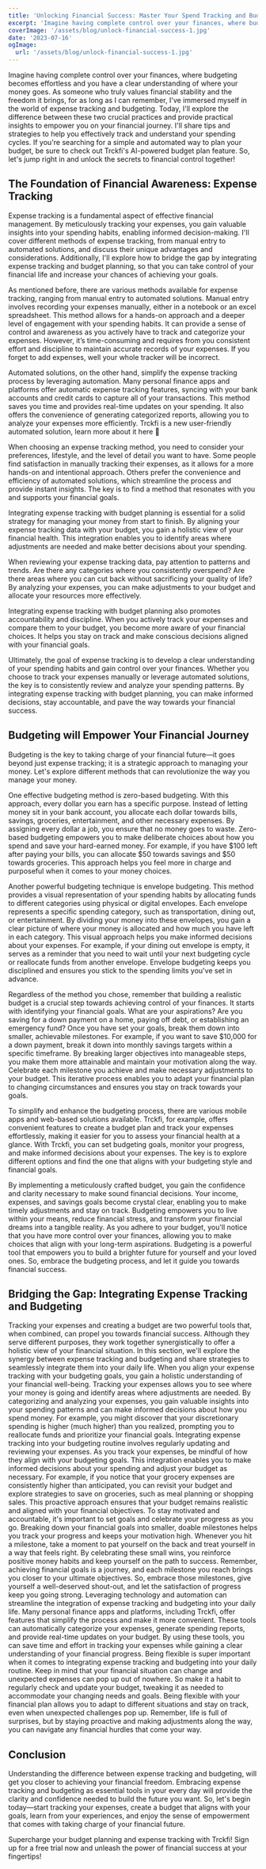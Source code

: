 ```yaml
---
title: 'Unlocking Financial Success: Master Your Spend Tracking and Budgeting'
excerpt: 'Imagine having complete control over your finances, where budgeting becomes effortless and you have a clear understanding of where your money goes. As someone who values financial stability and the freedom it brings, I have delved into the world of expense tracking and budgeting.'
coverImage: '/assets/blog/unlock-financial-success-1.jpg'
date: '2023-07-16'
ogImage:
  url: '/assets/blog/unlock-financial-success-1.jpg'
---
```


Imagine having complete control over your finances, where budgeting becomes effortless and you have a clear understanding of where your money goes. As someone who truly values financial stability and the freedom it brings, for as long as I can remember, I've immersed myself in the world of expense tracking and budgeting. Today, I'll explore the difference between these two crucial practices and provide practical insights to empower you on your financial journey. I'll share tips and strategies to help you effectively track and understand your spending cycles. If you're searching for a simple and automated way to plan your budget, be sure to check out Trckfi's AI-powered budget plan feature. So, let's jump right in and unlock the secrets to financial control together!

## The Foundation of Financial Awareness: Expense Tracking

Expense tracking is a fundamental aspect of effective financial management. By meticulously tracking your expenses, you gain valuable insights into your spending habits, enabling informed decision-making. I'll cover different methods of expense tracking, from manual entry to automated solutions, and discuss their unique advantages and considerations. Additionally, I'll explore how to bridge the gap by integrating expense tracking and budget planning, so that you can take control of your financial life and increase your chances of achieving your goals.

As mentioned before, there are various methods available for expense tracking, ranging from manual entry to automated solutions. Manual entry involves recording your expenses manually, either in a notebook or an excel spreadsheet. This method allows for a hands-on approach and a deeper level of engagement with your spending habits. It can provide a sense of control and awareness as you actively have to track and categorize your expenses. However, it’s time-consuming and requires from you consistent effort and discipline to maintain accurate records of your expenses. If you forget to add expenses, well your whole tracker will be incorrect.

Automated solutions, on the other hand, simplify the expense tracking process by leveraging automation. Many personal finance apps and platforms offer automatic expense tracking features, syncing with your bank accounts and credit cards to capture all of your transactions. This method saves you time and provides real-time updates on your spending. It also offers the convenience of generating categorized reports, allowing you to analyze your expenses more efficiently. Trckfi is a new user-friendly automated solution, learn more about it here 🙂

When choosing an expense tracking method, you need to consider your preferences, lifestyle, and the level of detail you want to have. Some people find satisfaction in manually tracking their expenses, as it allows for a more hands-on and intentional approach. Others prefer the convenience and efficiency of automated solutions, which streamline the process and provide instant insights. The key is to find a method that resonates with you and supports your financial goals.

Integrating expense tracking with budget planning is essential for a solid strategy for managing your money from start to finish. By aligning your expense tracking data with your budget, you gain a holistic view of your financial health. This integration enables you to identify areas where adjustments are needed and make better decisions about your spending.

When reviewing your expense tracking data, pay attention to patterns and trends. Are there any categories where you consistently overspend? Are there areas where you can cut back without sacrificing your quality of life? By analyzing your expenses, you can make adjustments to your budget and allocate your resources more effectively.

Integrating expense tracking with budget planning also promotes accountability and discipline. When you actively track your expenses and compare them to your budget, you become more aware of your financial choices. It helps you stay on track and make conscious decisions aligned with your financial goals.

Ultimately, the goal of expense tracking is to develop a clear understanding of your spending habits and gain control over your finances. Whether you choose to track your expenses manually or leverage automated solutions, the key is to consistently review and analyze your spending patterns. By integrating expense tracking with budget planning, you can make informed decisions, stay accountable, and pave the way towards your financial success.

## Budgeting will Empower Your Financial Journey

Budgeting is the key to taking charge of your financial future—it goes beyond just expense tracking; it is a strategic approach to managing your money. Let's explore different methods that can revolutionize the way you manage your money.

One effective budgeting method is zero-based budgeting. With this approach, every dollar you earn has a specific purpose. Instead of letting money sit in your bank account, you allocate each dollar towards bills, savings, groceries, entertainment, and other necessary expenses. By assigning every dollar a job, you ensure that no money goes to waste. Zero-based budgeting empowers you to make deliberate choices about how you spend and save your hard-earned money. For example, if you have $100 left after paying your bills, you can allocate $50 towards savings and $50 towards groceries. This approach helps you feel more in charge and purposeful when it comes to your money choices. 

Another powerful budgeting technique is envelope budgeting. This method provides a visual representation of your spending habits by allocating funds to different categories using physical or digital envelopes. Each envelope represents a specific spending category, such as transportation, dining out, or entertainment. By dividing your money into these envelopes, you gain a clear picture of where your money is allocated and how much you have left in each category. This visual approach helps you make informed decisions about your expenses. For example, if your dining out envelope is empty, it serves as a reminder that you need to wait until your next budgeting cycle or reallocate funds from another envelope. Envelope budgeting keeps you disciplined and ensures you stick to the spending limits you've set in advance.

Regardless of the method you chose, remember that building a realistic budget is a crucial step towards achieving control of your finances. It starts with identifying your financial goals. What are your aspirations? Are you saving for a down payment on a home, paying off debt, or establishing an emergency fund? Once you have set your goals, break them down into smaller, achievable milestones. For example, if you want to save $10,000 for a down payment, break it down into monthly savings targets within a specific timeframe. By breaking larger objectives into manageable steps, you make them more attainable and maintain your motivation along the way. Celebrate each milestone you achieve and make necessary adjustments to your budget. This iterative process enables you to adapt your financial plan to changing circumstances and ensures you stay on track towards your goals.

To simplify and enhance the budgeting process, there are various mobile apps and web-based solutions available. Trckfi, for example, offers convenient features to create a budget plan and track your expenses effortlessly, making it easier for you to assess your financial health at a glance. With Trckfi, you can set budgeting goals, monitor your progress, and make informed decisions about your expenses. The key is to explore different options and find the one that aligns with your budgeting style and financial goals.

By implementing a meticulously crafted budget, you gain the confidence and clarity necessary to make sound financial decisions. Your income, expenses, and savings goals become crystal clear, enabling you to make timely adjustments and stay on track. Budgeting empowers you to live within your means, reduce financial stress, and transform your financial dreams into a tangible reality. As you adhere to your budget, you'll notice that you have more control over your finances, allowing you to make choices that align with your long-term aspirations. Budgeting is a powerful tool that empowers you to build a brighter future for yourself and your loved ones. So, embrace the budgeting process, and let it guide you towards financial success.

## Bridging the Gap: Integrating Expense Tracking and Budgeting
Tracking your expenses and creating a budget are two powerful tools that, when combined, can propel you towards financial success. Although they serve different purposes, they work together synergistically to offer a holistic view of your financial situation. In this section, we'll explore the synergy between expense tracking and budgeting and share strategies to seamlessly integrate them into your daily life.
When you align your expense tracking with your budgeting goals, you gain a holistic understanding of your financial well-being. Tracking your expenses allows you to see where your money is going and identify areas where adjustments are needed. By categorizing and analyzing your expenses, you gain valuable insights into your spending patterns and can make informed decisions about how you spend money. For example, you might discover that your discretionary spending is higher (much higher) than you realized, prompting you to reallocate funds and prioritize your financial goals.
Integrating expense tracking into your budgeting routine involves regularly updating and reviewing your expenses. As you track your expenses, be mindful of how they align with your budgeting goals. This integration enables you to make informed decisions about your spending and adjust your budget as necessary. For example, if you notice that your grocery expenses are consistently higher than anticipated, you can revisit your budget and explore strategies to save on groceries, such as meal planning or shopping sales. This proactive approach ensures that your budget remains realistic and aligned with your financial objectives.
To stay motivated and accountable, it's important to set goals and celebrate your progress as you go. Breaking down your financial goals into smaller, doable milestones helps you track your progress and keeps your motivation high. Whenever you hit a milestone, take a moment to pat yourself on the back and treat yourself in a way that feels right. By celebrating these small wins, you reinforce positive money habits and keep yourself on the path to success. Remember, achieving financial goals is a journey, and each milestone you reach brings you closer to your ultimate objectives. So, embrace those milestones, give yourself a well-deserved shout-out, and let the satisfaction of progress keep you going strong.
Leveraging technology and automation can streamline the integration of expense tracking and budgeting into your daily life. Many personal finance apps and platforms, including Trckfi, offer features that simplify the process and make it more convenient. These tools can automatically categorize your expenses, generate spending reports, and provide real-time updates on your budget. By using these tools, you can save time and effort in tracking your expenses while gaining a clear understanding of your financial progress.
Being flexible is super important when it comes to integrating expense tracking and budgeting into your daily routine. Keep in mind that your financial situation can change and unexpected expenses can pop up out of nowhere. So make it a habit to regularly check and update your budget, tweaking it as needed to accommodate your changing needs and goals. Being flexible with your financial plan allows you to adapt to different situations and stay on track, even when unexpected challenges pop up. Remember, life is full of surprises, but by staying proactive and making adjustments along the way, you can navigate any financial hurdles that come your way.
## Conclusion

Understanding the difference between expense tracking and budgeting, will get you closer to achieving your financial freedom. Embracing expense tracking and budgeting as essential tools in your every day will provide the clarity and confidence needed to build the future you want. So, let's begin today—start tracking your expenses, create a budget that aligns with your goals,  learn from your experiences, and enjoy the sense of empowerment that comes with taking charge of your financial future.

Supercharge your budget planning and expense tracking with Trckfi! Sign up for a free trial now and unleash the power of financial success at your fingertips!